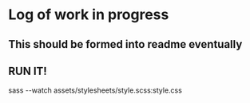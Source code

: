 # Log of work in progress
## This should be formed into readme eventually

## RUN IT!

sass --watch assets/stylesheets/style.scss:style.css
